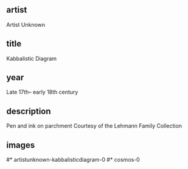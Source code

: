 ## artist
Artist Unknown 

## title
Kabbalistic Diagram

## year
Late 17th– early 18th century 

## description
Pen and ink on parchment 
Courtesy of the Lehmann Family Collection 

## images
#* artistunknown-kabbalisticdiagram-0
#* cosmos-0